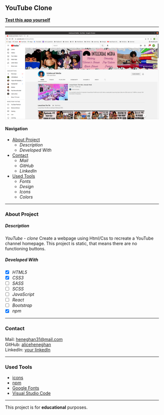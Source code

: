 ## YouTube Clone

**[Test this app yourself](aliceheneghan.github.io/utube/)**

---

![Project Screenshot](./images/youTubeClone.png)

#### Navigation

- [About Project](#about-project)
  - _Description_
  - _Developed With_
- [Contact](#contact)
  - _Mail_
  - _GitHub_
  - _LinkedIn_
- [Used Tools](#used-tools)
  - _Fonts_
  - _Design_
  - _Icons_
  - _Colors_

---

### About Project

##### Description

_YouTube - clone_
Create a webpage using Html/Css to recreate a YouTube channel homepage.
This project is static, that means there are no functioning buttons.

##### Developed With

- [x] _HTML5_
- [x] _CSS3_
- [ ] _SASS_
- [ ] _SCSS_
- [ ] _JavaScript_
- [ ] _React_
- [ ] _Bootstrap_
- [x] _npm_

---

### Contact

Mail: <heneghan31@mail.com><br>
GitHub: [aliceheneghan](https://github.com/aliceheneghan)<br>
LinkedIn: [your linkedIn](https://linkedin.com/in/alicehen)

---

### Used Tools

- [icons](https://)
- [npm](https://www.npmjs.com/)
- [Google Fonts](https://fonts.google.com/)
- [Visual Studio Code](https://code.visualstudio.com/)

---

This project is for **educational** purposes.